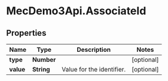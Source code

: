 # MecDemo3Api.AssociateId

## Properties
Name | Type | Description | Notes
------------ | ------------- | ------------- | -------------
**type** | **Number** |  | [optional] 
**value** | **String** | Value for the identifier. | [optional] 


